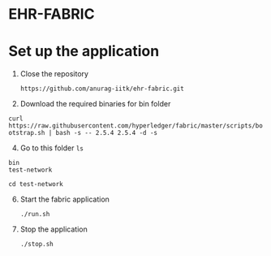 # EHR-FABRIC

# Set up the application

1. Close the repository
   
   ```https://github.com/anurag-iitk/ehr-fabric.git```
   
3. Download the required binaries for bin folder
   
```curl https://raw.githubusercontent.com/hyperledger/fabric/master/scripts/bootstrap.sh | bash -s -- 2.5.4 2.5.4 -d -s```

4. Go to this folder 
```ls```
``` 
bin
test-network
```
```cd test-network```

6. Start the fabric application
   
   ```./run.sh```
7. Stop the application
   
   ```./stop.sh```
